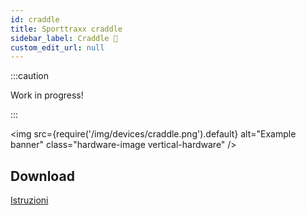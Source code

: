 ```yaml
---
id: craddle
title: Sporttraxx craddle
sidebar_label: Craddle 🚧
custom_edit_url: null
---
```

:::caution

Work in progress!

:::

<img
  src={require('/img/devices/craddle.png').default}
  alt="Example banner"
  class="hardware-image vertical-hardware"
/>

## Download
[Istruzioni](/documents/craddle.pdf)